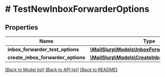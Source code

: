 # # TestNewInboxForwarderOptions

## Properties

Name | Type | Description | Notes
------------ | ------------- | ------------- | -------------
**inbox_forwarder_test_options** | [**\MailSlurp\Models\InboxForwarderTestOptions**](InboxForwarderTestOptions) |  | [optional] 
**create_inbox_forwarder_options** | [**\MailSlurp\Models\CreateInboxForwarderOptions**](CreateInboxForwarderOptions) |  | [optional] 

[[Back to Model list]](../../README#documentation-for-models) [[Back to API list]](../../README#documentation-for-api-endpoints) [[Back to README]](../../README)


